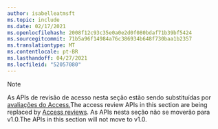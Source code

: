 ```yaml
---
author: isabelleatmsft
ms.topic: include
ms.date: 02/17/2021
ms.openlocfilehash: 2008f12c93c35e0a0e2d0f080bdaf71b39bf5424
ms.sourcegitcommit: 71b5a96f14984a76c386934b648f730baa1b2357
ms.translationtype: MT
ms.contentlocale: pt-BR
ms.lasthandoff: 04/27/2021
ms.locfileid: "52057080"
---
```

<!-- markdownlint-disable MD041-->

>[!NOTE]
><span data-ttu-id="0a731-101">As APIs de revisão de acesso nesta seção estão sendo substituídas por [avaliações do Access.](https://docs.microsoft.com/graph/api/resources/accessreviewsv2-root?view=graph-rest-beta&preserve-view=true)</span><span class="sxs-lookup"><span data-stu-id="0a731-101">The access review APIs in this section are being replaced by [Access reviews](https://docs.microsoft.com/graph/api/resources/accessreviewsv2-root?view=graph-rest-beta&preserve-view=true).</span></span> <span data-ttu-id="0a731-102">As APIs nesta seção não se moverão para v1.0.</span><span class="sxs-lookup"><span data-stu-id="0a731-102">The APIs in this section will not move to v1.0.</span></span>
